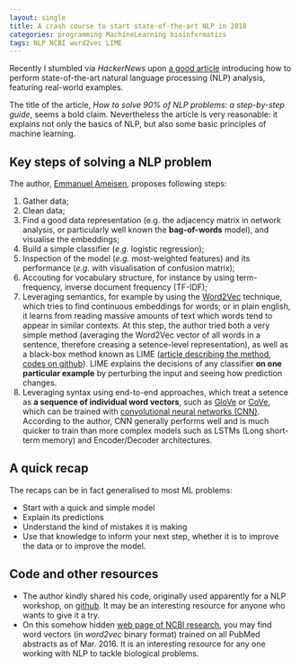 ```yaml
---
layout: single
title: A crash course to start state-of-the-art NLP in 2018
categories: programming MachineLearning bioinformatics 
tags: NLP NCBI word2vec LIME
---
```


Recently I stumbled via *HackerNews* upon [a good article](https://blog.insightdatascience.com/how-to-solve-90-of-nlp-problems-a-step-by-step-guide-fda605278e4e) introducing how to perform state-of-the-art natural language processing (NLP) analysis, featuring real-world examples. 

The title of the article, *How to solve 90% of NLP problems: a step-by-step guide*, seems a bold claim. Nevertheless the article is very reasonable: it explains not only the basics of NLP, but also some basic principles of machine learning.

## Key steps of solving a NLP problem

The author, [Emmanuel Ameisen](https://blog.insightdatascience.com/@emmanuelameisen?source=post_header_lockup), proposes following steps:

1. Gather data;
2. Clean data;
3. Find a good data representation (e.g. the adjacency matrix in network analysis, or particularly well known the **bag-of-words** model), and visualise the embeddings;
4. Build a simple classifier (*e.g.* logistic regression);
5. Inspection of the model (*e.g.* most-weighted features) and its performance (*e.g.* with visualisation of confusion matrix);
6. Accouting for vocabulary structure, for instance by using term-frequency, inverse document frequency (TF-IDF);
7. Leveraging semantics, for example by using the [Word2Vec](https://arxiv.org/abs/1301.3781) technique, which tries to find continuous embeddings for words; or in plain english, it learns from reading massive amounts of text which words tend to appear in similar contexts. At this step, the author tried both a very simple method (averaging the Word2Vec vector of all words in a sentence, therefore creasing a setence-level representation), as well as a black-box method known as LIME ([article describing the method](https://arxiv.org/abs/1602.04938), [codes on github](https://github.com/marcotcr/lime)). LIME explains the decisions of any classifier **on one particular example** by perturbing the input and seeing how prediction changes.
8. Leveraging syntax using end-to-end approaches, which treat a setence as **a sequence of individual word vectors**, such as [GloVe](https://nlp.stanford.edu/projects/glove/) or [CoVe](https://arxiv.org/abs/1708.00107), which can be trained with [convolutional neural networks (CNN)](https://arxiv.org/abs/1408.5882). According to the author, CNN generally performs well and is much quicker to train than more complex models such as LSTMs (Long short-term memory) and Encoder/Decoder architectures.

## A quick recap

The recaps can be in fact generalised to most ML problems:

* Start with a quick and simple model
* Explain its predictions
* Understand the kind of mistakes it is making
* Use that knowledge to inform your next step, whether it is to improve the data or to improve the model.

## Code and other resources

* The author kindly shared his code, originally used apparently for a NLP workshop, on [github](https://github.com/hundredblocks/concrete_NLP_tutorial). It may be an interesting resource for anyone who wants to give it a try.
* On this somehow hidden [web page of NCBI research](https://www.ncbi.nlm.nih.gov/CBBresearch/Wilbur/IRET/DATASET/), you may find word vectors (in *word2vec* binary format) trained on all PubMed abstracts as of Mar. 2016. It is an interesting resource for any one working with NLP to tackle biological problems.
